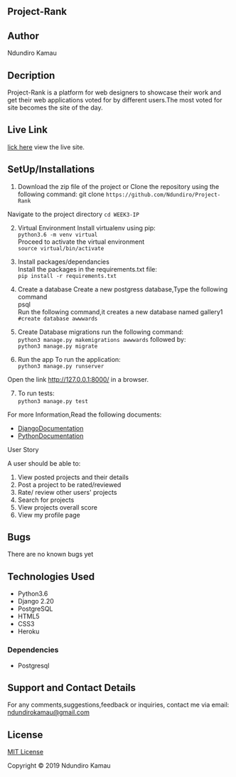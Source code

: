 ## Project-Rank

## Author
Ndundiro Kamau 

## Decription
Project-Rank is a platform  for web designers to showcase their work and get their web applications voted for by different users.The most voted for site becomes the site of the day.

## Live Link 
[lick here](https://awwwards159.herokuapp.com/) view the live site.

## SetUp/Installations
1. Download the zip file of the project or Clone the repository using the following command:
git clone ```https://github.com/Ndundiro/Project-Rank```

Navigate to the project directory
```cd WEEK3-IP```

2. Virtual Environment
Install virtualenv  using pip:  
```python3.6 -m venv virtual```  
Proceed to activate the virtual environment   
```source virtual/bin/activate```

3. Install packages/dependancies  
Install the packages in the requirements.txt file:  
```pip install -r requirements.txt```

4. Create a database
Create a new postgress database,Type the following command  
psql  
Run the following command,it creates a new database named gallery1  
```#create database awwwards```

5. Create Database migrations
run the following command:    
 ```python3 manage.py makemigrations awwwards```
followed by:    
 ```python3 manage.py migrate```

6. Run the app
To run the application:  
```python3 manage.py runserver``` 

Open  the link http://127.0.0.1:8000/  in a browser.

7. To run tests:  
```python3 manage.py test```

For more Information,Read the following documents:

* [DjangoDocumentation](https://docs.djangoproject.com/en/1.11/)
* [PythonDocumentation](https://docs.python.org/3.6/)

User Story

A user should be able to:
1. View posted projects and their details
2. Post a project to be rated/reviewed
3. Rate/ review other users' projects
4. Search for projects 
5. View projects overall score
6. View my profile page

## Bugs
There are no known bugs yet

## Technologies Used
* Python3.6
* Django 2.20
* PostgreSQL
* HTML5
* CSS3
* Heroku

### Dependencies
* Postgresql

## Support and Contact Details
For any comments,suggestions,feedback or inquiries, contact me via email: ndundirokamau@gmail.com

## License
[MIT License](https://github.com/Ndundiro/Project-Rank/blob/master/LICENSE)

Copyright © 2019 Ndundiro Kamau























<!--  -->
